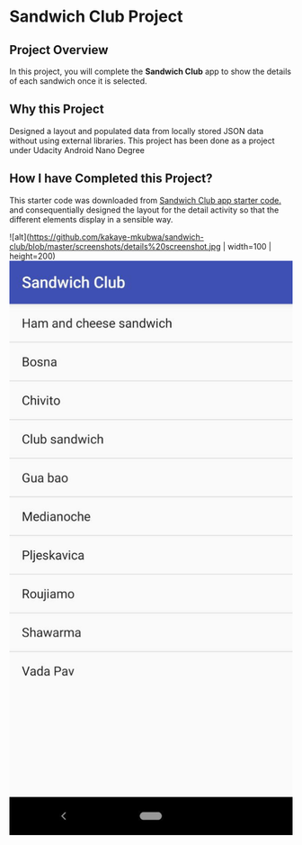 # Sandwich Club Project

## Project Overview
In this project, you will complete the **Sandwich Club** app to
show the details of each sandwich once it is selected.

## Why this Project
Designed a layout and populated data from locally stored JSON data without
using external libraries. This project has been done as a project under Udacity
Android Nano Degree

## How I have Completed this Project?
This starter code was downloaded from [Sandwich Club app starter code.](https://github.com/udacity/sandwich-club-starter-code)
and consequentially designed the layout for the detail activity so that the different elements
display in a sensible way.

![alt](https://github.com/kakaye-mkubwa/sandwich-club/blob/master/screenshots/details%20screenshot.jpg | width=100 | height=200)
![alt](https://github.com/kakaye-mkubwa/sandwich-club/blob/master/screenshots/sandwich%20list.jpg)
